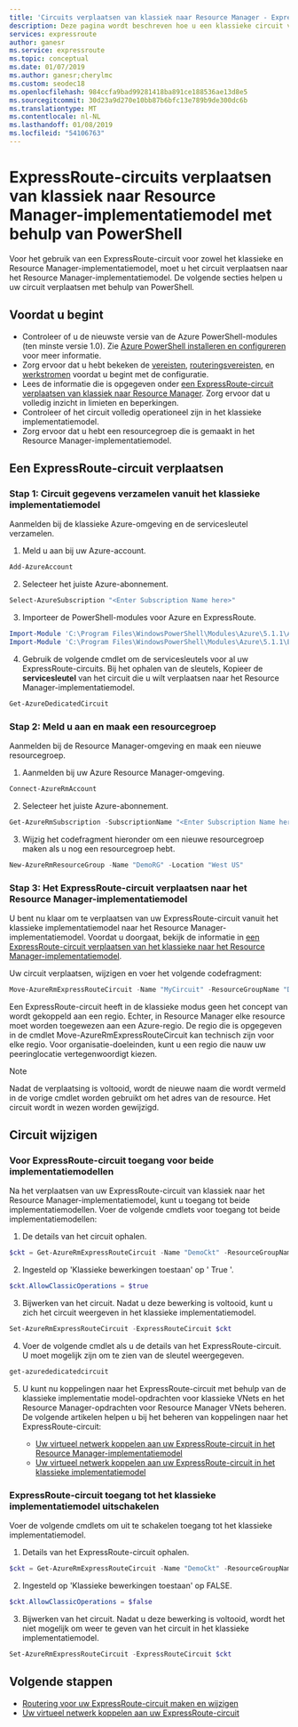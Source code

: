 ```yaml
---
title: 'Circuits verplaatsen van klassiek naar Resource Manager - ExpressRoute: PowerShell: Azure | Microsoft Docs'
description: Deze pagina wordt beschreven hoe u een klassieke circuit verplaatsen naar het Resource Manager-implementatiemodel met behulp van PowerShell.
services: expressroute
author: ganesr
ms.service: expressroute
ms.topic: conceptual
ms.date: 01/07/2019
ms.author: ganesr;cherylmc
ms.custom: seodec18
ms.openlocfilehash: 984ccfa9bad99281418ba891ce188536ae13d8e5
ms.sourcegitcommit: 30d23a9d270e10bb87b6bfc13e789b9de300dc6b
ms.translationtype: MT
ms.contentlocale: nl-NL
ms.lasthandoff: 01/08/2019
ms.locfileid: "54106763"
---
```

# <a name="move-expressroute-circuits-from-classic-to-resource-manager-deployment-model-using-powershell"></a>ExpressRoute-circuits verplaatsen van klassiek naar Resource Manager-implementatiemodel met behulp van PowerShell

Voor het gebruik van een ExpressRoute-circuit voor zowel het klassieke en Resource Manager-implementatiemodel, moet u het circuit verplaatsen naar het Resource Manager-implementatiemodel. De volgende secties helpen u uw circuit verplaatsen met behulp van PowerShell.

## <a name="before-you-begin"></a>Voordat u begint

* Controleer of u de nieuwste versie van de Azure PowerShell-modules (ten minste versie 1.0). Zie [Azure PowerShell installeren en configureren](/powershell/azure/overview) voor meer informatie.
* Zorg ervoor dat u hebt bekeken de [vereisten](expressroute-prerequisites.md), [routeringsvereisten](expressroute-routing.md), en [werkstromen](expressroute-workflows.md) voordat u begint met de configuratie.
* Lees de informatie die is opgegeven onder [een ExpressRoute-circuit verplaatsen van klassiek naar Resource Manager](expressroute-move.md). Zorg ervoor dat u volledig inzicht in limieten en beperkingen.
* Controleer of het circuit volledig operationeel zijn in het klassieke implementatiemodel.
* Zorg ervoor dat u hebt een resourcegroep die is gemaakt in het Resource Manager-implementatiemodel.

## <a name="move-an-expressroute-circuit"></a>Een ExpressRoute-circuit verplaatsen

### <a name="step-1-gather-circuit-details-from-the-classic-deployment-model"></a>Stap 1: Circuit gegevens verzamelen vanuit het klassieke implementatiemodel

Aanmelden bij de klassieke Azure-omgeving en de servicesleutel verzamelen.

1. Meld u aan bij uw Azure-account.

  ```powershell
  Add-AzureAccount
  ```

2. Selecteer het juiste Azure-abonnement.

  ```powershell
  Select-AzureSubscription "<Enter Subscription Name here>"
  ```

3. Importeer de PowerShell-modules voor Azure en ExpressRoute.

  ```powershell
  Import-Module 'C:\Program Files\WindowsPowerShell\Modules\Azure\5.1.1\Azure\Azure.psd1'
  Import-Module 'C:\Program Files\WindowsPowerShell\Modules\Azure\5.1.1\ExpressRoute\ExpressRoute.psd1'
  ```

4. Gebruik de volgende cmdlet om de servicesleutels voor al uw ExpressRoute-circuits. Bij het ophalen van de sleutels, Kopieer de **servicesleutel** van het circuit die u wilt verplaatsen naar het Resource Manager-implementatiemodel.

  ```powershell
  Get-AzureDedicatedCircuit
  ```

### <a name="step-2-sign-in-and-create-a-resource-group"></a>Stap 2: Meld u aan en maak een resourcegroep

Aanmelden bij de Resource Manager-omgeving en maak een nieuwe resourcegroep.

1. Aanmelden bij uw Azure Resource Manager-omgeving.

  ```powershell
  Connect-AzureRmAccount
  ```

2. Selecteer het juiste Azure-abonnement.

  ```powershell
  Get-AzureRmSubscription -SubscriptionName "<Enter Subscription Name here>" | Select-AzureRmSubscription
  ```

3. Wijzig het codefragment hieronder om een nieuwe resourcegroep maken als u nog een resourcegroep hebt.

  ```powershell
  New-AzureRmResourceGroup -Name "DemoRG" -Location "West US"
  ```

### <a name="step-3-move-the-expressroute-circuit-to-the-resource-manager-deployment-model"></a>Stap 3: Het ExpressRoute-circuit verplaatsen naar het Resource Manager-implementatiemodel

U bent nu klaar om te verplaatsen van uw ExpressRoute-circuit vanuit het klassieke implementatiemodel naar het Resource Manager-implementatiemodel. Voordat u doorgaat, bekijk de informatie in [een ExpressRoute-circuit verplaatsen van het klassieke naar het Resource Manager-implementatiemodel](expressroute-move.md).

Uw circuit verplaatsen, wijzigen en voer het volgende codefragment:

```powershell
Move-AzureRmExpressRouteCircuit -Name "MyCircuit" -ResourceGroupName "DemoRG" -Location "West US" -ServiceKey "<Service-key>"
```

Een ExpressRoute-circuit heeft in de klassieke modus geen het concept van wordt gekoppeld aan een regio. Echter, in Resource Manager elke resource moet worden toegewezen aan een Azure-regio. De regio die is opgegeven in de cmdlet Move-AzureRmExpressRouteCircuit kan technisch zijn voor elke regio. Voor organisatie-doeleinden, kunt u een regio die nauw uw peeringlocatie vertegenwoordigt kiezen.

> [!NOTE]
> Nadat de verplaatsing is voltooid, wordt de nieuwe naam die wordt vermeld in de vorige cmdlet worden gebruikt om het adres van de resource. Het circuit wordt in wezen worden gewijzigd.
> 

## <a name="modify-circuit-access"></a>Circuit wijzigen

### <a name="to-enable-expressroute-circuit-access-for-both-deployment-models"></a>Voor ExpressRoute-circuit toegang voor beide implementatiemodellen

Na het verplaatsen van uw ExpressRoute-circuit van klassiek naar het Resource Manager-implementatiemodel, kunt u toegang tot beide implementatiemodellen. Voer de volgende cmdlets voor toegang tot beide implementatiemodellen:

1. De details van het circuit ophalen.

  ```powershell
  $ckt = Get-AzureRmExpressRouteCircuit -Name "DemoCkt" -ResourceGroupName "DemoRG"
  ```

2. Ingesteld op 'Klassieke bewerkingen toestaan' op ' True '.

  ```powershell
  $ckt.AllowClassicOperations = $true
  ```

3. Bijwerken van het circuit. Nadat u deze bewerking is voltooid, kunt u zich het circuit weergeven in het klassieke implementatiemodel.

  ```powershell
  Set-AzureRmExpressRouteCircuit -ExpressRouteCircuit $ckt
  ```

4. Voer de volgende cmdlet als u de details van het ExpressRoute-circuit. U moet mogelijk zijn om te zien van de sleutel weergegeven.

  ```powershell
  get-azurededicatedcircuit
  ```

5. U kunt nu koppelingen naar het ExpressRoute-circuit met behulp van de klassieke implementatie model-opdrachten voor klassieke VNets en het Resource Manager-opdrachten voor Resource Manager VNets beheren. De volgende artikelen helpen u bij het beheren van koppelingen naar het ExpressRoute-circuit:

    * [Uw virtueel netwerk koppelen aan uw ExpressRoute-circuit in het Resource Manager-implementatiemodel](expressroute-howto-linkvnet-arm.md)
    * [Uw virtueel netwerk koppelen aan uw ExpressRoute-circuit in het klassieke implementatiemodel](expressroute-howto-linkvnet-classic.md)

### <a name="to-disable-expressroute-circuit-access-to-the-classic-deployment-model"></a>ExpressRoute-circuit toegang tot het klassieke implementatiemodel uitschakelen

Voer de volgende cmdlets om uit te schakelen toegang tot het klassieke implementatiemodel.

1. Details van het ExpressRoute-circuit ophalen.

  ```powershell
  $ckt = Get-AzureRmExpressRouteCircuit -Name "DemoCkt" -ResourceGroupName "DemoRG"
  ```

2. Ingesteld op 'Klassieke bewerkingen toestaan' op FALSE.

  ```powershell
  $ckt.AllowClassicOperations = $false
  ```

3. Bijwerken van het circuit. Nadat u deze bewerking is voltooid, wordt het niet mogelijk om weer te geven van het circuit in het klassieke implementatiemodel.

  ```powershell
Set-AzureRmExpressRouteCircuit -ExpressRouteCircuit $ckt
  ```

## <a name="next-steps"></a>Volgende stappen

* [Routering voor uw ExpressRoute-circuit maken en wijzigen](expressroute-howto-routing-arm.md)
* [Uw virtueel netwerk koppelen aan uw ExpressRoute-circuit](expressroute-howto-linkvnet-arm.md)
